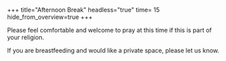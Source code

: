 +++
title="Afternoon Break"
headless="true"
time= 15
hide_from_overview=true
+++

Please feel comfortable and welcome to pray at this time if this is part of your religion.

If you are breastfeeding and would like a private space, please let us know.
